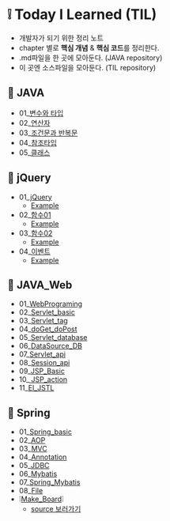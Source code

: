 # :grey_exclamation: Today I Learned (TIL) 

- 개발자가 되기 위한 정리 노트 
- chapter 별로 **핵심 개념** & **핵심 코드**를 정리한다.
- .md파일을 한 곳에 모아둔다. (JAVA repository)
- 이 곳엔 소스파일을 모아둔다. (TIL repository)



## :mag_right:  JAVA

- 01_[변수와 타입](https://github.com/jisuMin/.md/blob/master/01_JAVA/01_Variable%20%26%20Type.md)
- 02_[연산자](https://github.com/jisuMin/.md/blob/master/01_JAVA/02_Operator.md)
- 03_[조건문과 반복문](https://github.com/jisuMin/.md/blob/master/01_JAVA/03_If_For_While.md)
- 04_[참조타입](https://github.com/jisuMin/.md/blob/master/01_JAVA/04_Reference%20type.md)
- 05_[클래스]()



## :mag_right:  jQuery

- 01_[jQuery](https://github.com/jisuMin/.md/blob/master/02_jQuery/01_jQuery.md)
  - [Example](https://github.com/jisuMin/TIL/tree/master/jQery/01_jQuery)
- 02_[함수01](https://github.com/jisuMin/.md/blob/master/02_jQuery/02_Function1.md)
  - [Example](https://github.com/jisuMin/TIL/tree/master/jQery/02_Function1)
- 03_[함수02](https://github.com/jisuMin/.md/blob/master/02_jQuery/03_Function2.md)
  - [Example](https://github.com/jisuMin/TIL/tree/master/jQery/03_Function2)
- 04_[이벤트](https://github.com/jisuMin/.md/blob/master/02_jQuery/04_Event.md)
  - [Example](https://github.com/jisuMin/TIL/tree/master/jQery/04_Event)



## :mag_right: JAVA_Web

- 01_[WebPrograming](https://github.com/jisuMin/.md/blob/master/03_JAVA_Web/01_WebPrograming.md)
- 02_[Servlet_basic](https://github.com/jisuMin/.md/blob/master/03_JAVA_Web/02_Servlet_basic.md)
- 03_[Servlet_tag](https://github.com/jisuMin/.md/blob/master/03_JAVA_Web/03_Servlet_tag.md)
- 04_[doGet_doPost](https://github.com/jisuMin/.md/blob/master/03_JAVA_Web/04_doGet_doPost.md)
- 05_[Servlet_database](https://github.com/jisuMin/.md/blob/master/03_JAVA_Web/05_Servlet_database.md)
- 06_[DataSource_DB](https://github.com/jisuMin/.md/blob/master/03_JAVA_Web/06_DataSource_DB.md)
- 07_[Servlet_api](https://github.com/jisuMin/.md/blob/master/03_JAVA_Web/07_Servlet_api.md)
- 08_[Session_api](https://github.com/jisuMin/.md/blob/master/03_JAVA_Web/08_Session_api.md)
- 09_[JSP_Basic](https://github.com/jisuMin/.md/blob/master/03_JAVA_Web/09_JSP_Basic.md)
- 10_[ JSP_action ](https://github.com/jisuMin/.md/blob/master/03_JAVA_Web/10_JSP_action.md)
- 11_[El_JSTL](https://github.com/jisuMin/.md/blob/master/03_JAVA_Web/11_El_JSTL.md)



## :mag_right: Spring

- 01_[Spring_basic](https://github.com/jisuMin/.md/blob/master/04_Spring/01_Spring_basic.md)
- 02_[AOP](https://github.com/jisuMin/.md/blob/master/04_Spring/02_AOP.md)
- 03_[MVC](https://github.com/jisuMin/.md/blob/master/04_Spring/03_MVC.md)
- 04_[Annotation](https://github.com/jisuMin/.md/blob/master/04_Spring/04_Annotation.md)
- 05_[JDBC](https://github.com/jisuMin/.md/blob/master/04_Spring/05_JDBC.md)
- 06_[Mybatis](https://github.com/jisuMin/.md/blob/master/04_Spring/06_Mybatis.md)
- 07_[Spring_Mybatis](https://github.com/jisuMin/.md/blob/master/04_Spring/07_Spring_Mybatis.md)
- 08_[File](https://github.com/jisuMin/.md/blob/master/04_Spring/08_File.md)
- :grey_exclamation:[Make_Board](https://github.com/jisuMin/.md/blob/master/09_Finall_Make_Board.md):grey_exclamation:
  - [source 보러가기]()

